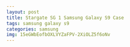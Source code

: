 ```yaml
---
layout: post
title: Stargate SG 1 Samsung Galaxy S9 Case
tags: samsung galaxy s9
categories: samsung
img: 15eGWbEofbOXLVYZaFPV-2XiOLZ5f6oNv
---
```

